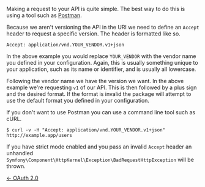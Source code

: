 Making a request to your API is quite simple. The best way to do this is using a tool such as [Postman](http://www.getpostman.com/).

Because we aren't versioning the API in the URI we need to define an `Accept` header to request a specific version. The header is formatted like so.

```
Accept: application/vnd.YOUR_VENDOR.v1+json
```

In the above example you would replace `YOUR_VENDOR` with the vendor name you defined in your configuration. Again, this is usually something unique to your application, such as its name or identifier, and is usually all lowercase.

Following the vendor name we have the version we want. In the above example we're requesting `v1` of our API. This is then followed by a plus sign and the desired format. If the format is invalid the package will attempt to use the default format you defined in your configuration.

If you don't want to use Postman you can use a command line tool such as cURL.

```
$ curl -v -H "Accept: application/vnd.YOUR_VENDOR.v1+json" http://example.app/users
```

If you have strict mode enabled and you pass an invalid `Accept` header an unhandled `Symfony\Component\HttpKernel\Exception\BadRequestHttpException` will be thrown.

[← OAuth 2.0](https://github.com/dingo/api/wiki/OAuth-2.0)
